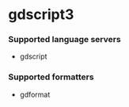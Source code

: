 # gdscript3
<!--- THIS DOCUMENT IS AUTOMATICALLY GENERATED, DON'T EDIT IT -->

### Supported language servers

- gdscript

### Supported formatters

- gdformat
